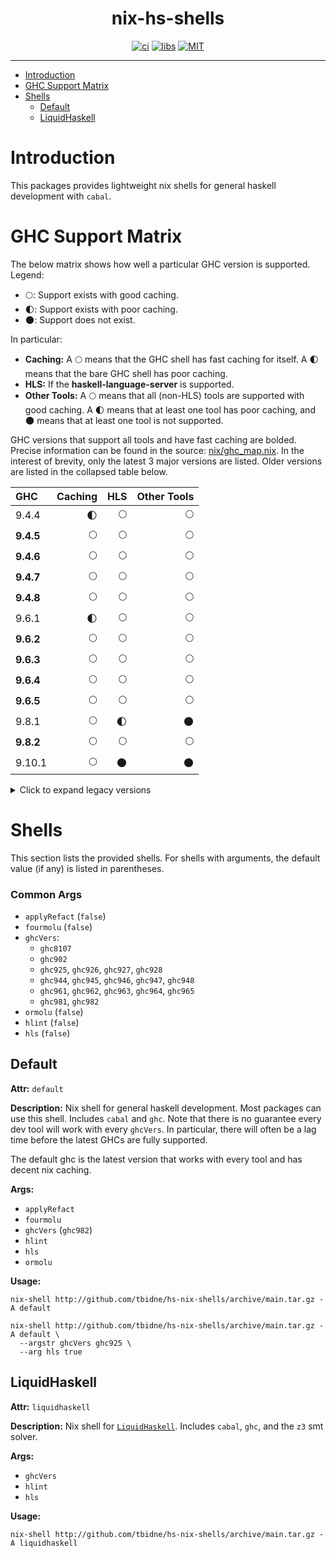 <div align="center">

# nix-hs-shells

[![ci](http://img.shields.io/github/actions/workflow/status/tbidne/hs-nix-shells/ci.yaml?branch=main&labelColor=2f353c&label=ci)](https://github.com/tbidne/hs-nix-shells/actions/workflows/ci.yaml)
[![libs](http://img.shields.io/github/actions/workflow/status/tbidne/hs-nix-shells/libs.yaml?branch=main&labelColor=2f353c&label=libs)](https://github.com/tbidne/hs-nix-shells/actions/workflows/libs.yaml)
[![MIT](https://img.shields.io/github/license/tbidne/nix-hs-shells?color=blue)](https://opensource.org/licenses/MIT)

</div>

---

- [Introduction](#introduction)
- [GHC Support Matrix](#ghc-support-matrix)
- [Shells](#shells)
  - [Default](#default)
  - [LiquidHaskell](#liquidhaskell)

# Introduction

This packages provides lightweight nix shells for general haskell development with `cabal`.

# GHC Support Matrix

The below matrix shows how well a particular GHC version is supported. Legend:

- 🌕: Support exists with good caching.
- 🌓: Support exists with poor caching.
- 🌑: Support does not exist.

In particular:

- **Caching:** A 🌕 means that the GHC shell has fast caching for itself. A 🌓 means that the bare GHC shell has poor caching.
- **HLS:** If the **haskell-language-server** is supported.
- **Other Tools:** A 🌕 means that all (non-HLS) tools are supported with good caching. A 🌓 means that at least one tool has poor caching, and 🌑 means that at least one tool is not supported.

GHC versions that support all tools and have fast caching are bolded. Precise information can be found in the source: [nix/ghc_map.nix](./nix/ghc_map.nix). In the interest of brevity, only the latest 3 major versions are listed. Older versions are listed in the collapsed table below.

| GHC        | Caching | HLS | Other Tools |
|:-----------|--------:|----:|------------:|
| 9.4.4      |      🌓 |  🌕 |          🌕 |
| **9.4.5**  |      🌕 |  🌕 |          🌕 |
| **9.4.6**  |      🌕 |  🌕 |          🌕 |
| **9.4.7**  |      🌕 |  🌕 |          🌕 |
| **9.4.8**  |      🌕 |  🌕 |          🌕 |
| 9.6.1      |      🌓 |  🌕 |          🌕 |
| **9.6.2**  |      🌕 |  🌕 |          🌕 |
| **9.6.3**  |      🌕 |  🌕 |          🌕 |
| **9.6.4**  |      🌕 |  🌕 |          🌕 |
| **9.6.5**  |      🌕 |  🌕 |          🌕 |
| 9.8.1      |      🌕 |  🌓 |          🌑 |
| **9.8.2**  |      🌕 |  🌕 |          🌕 |
| 9.10.1     |      🌕 |  🌑 |          🌑 |

<details>
<summary>Click to expand legacy versions</summary>

| GHC        | Caching | HLS | Other Tools |
|:-----------|--------:|----:|------------:|
| **8.10.7** |      🌕 |  🌕 |          🌕 |
| **9.0.2**  |      🌕 |  🌕 |          🌕 |
| **9.2.5**  |      🌕 |  🌕 |          🌕 |
| **9.2.7**  |      🌕 |  🌕 |          🌕 |
| **9.2.8**  |      🌕 |  🌕 |          🌕 |

</details>

# Shells

This section lists the provided shells. For shells with arguments, the default value (if any) is listed in parentheses.

### Common Args

* `applyRefact` (`false`)
* `fourmolu` (`false`)
* `ghcVers`:
  * `ghc8107`
  * `ghc902`
  * `ghc925`, `ghc926`, `ghc927`, `ghc928`
  * `ghc944`, `ghc945`, `ghc946`, `ghc947`, `ghc948`
  * `ghc961`, `ghc962`, `ghc963`, `ghc964`, `ghc965`
  * `ghc981`, `ghc982`
* `ormolu` (`false`)
* `hlint` (`false`)
* `hls` (`false`)

## Default

**Attr:** `default`

**Description:** Nix shell for general haskell development. Most packages can use this shell. Includes `cabal` and `ghc`. Note that there is no guarantee every dev tool will work with every `ghcVers`. In particular, there will often be a lag time before the latest GHCs are fully supported.

The default ghc is the latest version that works with every tool and has decent nix caching.

**Args:**

* `applyRefact`
* `fourmolu`
* `ghcVers` (`ghc982`)
* `hlint`
* `hls`
* `ormolu`

**Usage:**

```
nix-shell http://github.com/tbidne/hs-nix-shells/archive/main.tar.gz -A default

nix-shell http://github.com/tbidne/hs-nix-shells/archive/main.tar.gz -A default \
  --argstr ghcVers ghc925 \
  --arg hls true
```

## LiquidHaskell

**Attr:** `liquidhaskell`

**Description:** Nix shell for [`LiquidHaskell`](https://github.com/ucsd-progsys/liquidhaskell/). Includes `cabal`, `ghc`, and the `z3` smt solver.

**Args:**

* `ghcVers`
* `hlint`
* `hls`

**Usage:**

```
nix-shell http://github.com/tbidne/hs-nix-shells/archive/main.tar.gz -A liquidhaskell
```
